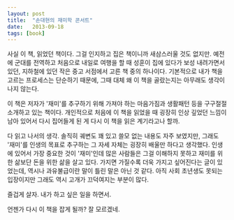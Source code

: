 ```yaml
---
layout: post
title:  "손대현의 재미학 콘서트"
date:   2013-09-18
tags: [book]
---
```


사실 이 책, 읽었던 책이다. 그걸 인지하고 집은 책이니까 새삼스러울 것도 없지만. 예전에 군대를 전역하고 처음으로 내일로 여행을 할 때 성훈이 집에 있다가 보성 내려가면서 있던, 지하철에 있던 작은 중고 서점에서 고른 책 중의 하나이다. 기본적으로 내가 책을 고르는 프로세스는 단순하기 때문에, 그때 대체 왜 이 책을 골랐는지는 아무래도 생각이 나지 않는다. 

  이 책은 저자가 '재미'를 추구하기 위해 가져야 하는 마음가짐과 생활패턴 등을 구구절절 소개하고 있는 책이다. 개인적으로 처음에 이 책을 읽었을 때 굉장히 인상 깊었던 느낌이 남아 있어서 다시 집어들게 된 게 다시 이 책을 읽은 계기라고나 할까. 

  다 읽고 나서의 생각. 솔직히 궤변도 꽤 있고 쓸모 없는 내용도 자주 보였지만, 그래도 '재미'를 인생의 목표로 추구하는 그 자세 자체는 굉장히 배울만 하다고 생각했다. 인생에 있어서 가장 중요한 것이 '재미'인데 많은 사람들은 그걸 이해하지 못하고 재미를 위한 삶보단 돈을 위한 삶을 살고 있다. 가지면 가질수록 더욱 가지고 싶어진다는 글이 있었는데,  역시나 과유불급이란 말이 틀린 말은 아닌 것 같다. 아직 사회 초년생도 못되는 입장이지만 그래도 역시 고개가 끄덕여지는 부분이 많다. 

  즐겁게 살자. 내가 하고 싶은 일을 하면서. 

  언젠가 다시 이 책을 잡게 될까? 잘 모르겠네.